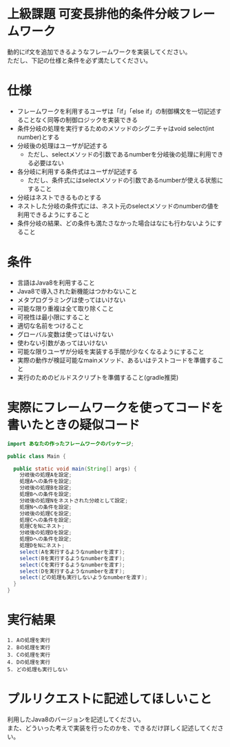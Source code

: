 # 上級課題 可変長排他的条件分岐フレームワーク
動的にif文を追加できるようなフレームワークを実装してください。  
ただし、下記の仕様と条件を必ず満たしてください。


# 仕様
* フレームワークを利用するユーザは「if」「else if」の制御構文を一切記述することなく同等の制御ロジックを実装できる
* 条件分岐の処理を実行するためのメソッドのシグニチャはvoid select(int number)とする
* 分岐後の処理はユーザが記述する
  * ただし、selectメソッドの引数であるnumberを分岐後の処理に利用できる必要はない
* 各分岐に利用する条件式はユーザが記述する
  * ただし、条件式にはselectメソッドの引数であるnumberが使える状態にすること
* 分岐はネストできるものとする
* ネストした分岐の条件式には、ネスト元のselectメソッドのnumberの値を利用できるようにすること
* 条件分岐の結果、どの条件も満たさなかった場合はなにも行わないようにすること


# 条件
* 言語はJava8を利用すること
* Java8で導入された新機能はつかわないこと
* メタプログラミングは使ってはいけない
* 可能な限り重複は全て取り除くこと
* 可視性は最小限にすること
* 適切な名前をつけること
* グローバル変数は使ってはいけない
* 使わない引数があってはいけない
* 可能な限りユーザが分岐を実装する手間が少なくなるようにすること
* 実際の動作が検証可能なmainメソッド、あるいはテストコードを準備すること
* 実行のためのビルドスクリプトを準備すること(gradle推奨)


# 実際にフレームワークを使ってコードを書いたときの疑似コード
```java
import あなたの作ったフレームワークのパッケージ;

public class Main {

  public static void main(String[] args) {
    分岐後の処理Aを設定;
    処理Aへの条件を設定;
    分岐後の処理Bを設定;
    処理Bへの条件を設定;
    分岐後の処理Nをネストされた分岐として設定;
    処理Nへの条件を設定;
    分岐後の処理Cを設定;
    処理Cへの条件を設定;
    処理CをNにネスト;
    分岐後の処理Dを設定;
    処理Dへの条件を設定;
    処理DをNにネスト;
    select(Aを実行するようなnumberを渡す);
    select(Bを実行するようなnumberを渡す);
    select(Cを実行するようなnumberを渡す);
    select(Dを実行するようなnumberを渡す);
    select(どの処理も実行しないようなnumberを渡す);
  }
}
```

# 実行結果
```
1. Aの処理を実行
2. Bの処理を実行
3. Cの処理を実行
4. Dの処理を実行
5. どの処理も実行しない
```

# プルリクエストに記述してほしいこと
利用したJava8のバージョンを記述してください。  
また、どういった考えで実装を行ったのかを、できるだけ詳しく記述してください。
